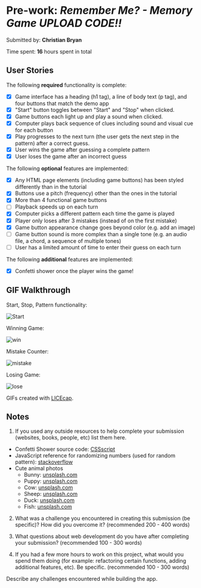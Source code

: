 # Pre-work: *Remember Me? - Memory Game UPLOAD CODE!!*

Submitted by: **Christian Bryan**

Time spent: **16** hours spent in total

## User Stories

The following **required** functionality is complete:

* [x] Game interface has a heading (h1 tag), a line of body text (p tag), and four buttons that match the demo app
* [x] "Start" button toggles between "Start" and "Stop" when clicked.
* [x] Game buttons each light up and play a sound when clicked.
* [x] Computer plays back sequence of clues including sound and visual cue for each button
* [x] Play progresses to the next turn (the user gets the next step in the pattern) after a correct guess.
* [x] User wins the game after guessing a complete pattern
* [x] User loses the game after an incorrect guess

The following **optional** features are implemented:

* [x] Any HTML page elements (including game buttons) has been styled differently than in the tutorial
* [x] Buttons use a pitch (frequency) other than the ones in the tutorial
* [x] More than 4 functional game buttons
* [ ] Playback speeds up on each turn
* [x] Computer picks a different pattern each time the game is played
* [x] Player only loses after 3 mistakes (instead of on the first mistake)
* [x] Game button appearance change goes beyond color (e.g. add an image)
* [ ] Game button sound is more complex than a single tone (e.g. an audio file, a chord, a sequence of multiple tones)
* [ ] User has a limited amount of time to enter their guess on each turn

The following **additional** features are implemented:
* [x] Confetti shower once the player wins the game!

## GIF Walkthrough

Start, Stop, Pattern functionality:

![Start](https://user-images.githubusercontent.com/77913247/163657830-ef433236-a059-412d-992b-2e5e41a986f9.gif)


Winning Game:

![win](https://user-images.githubusercontent.com/77913247/163658032-3d9ca5e3-681e-4772-af4a-f9885d0c8397.gif)

Mistake Counter: 

![mistake](https://user-images.githubusercontent.com/77913247/163658177-fca8ee17-89df-4a4f-9dcb-c14b0a764449.gif)

Losing Game:

![lose](https://user-images.githubusercontent.com/77913247/163658271-17cbd8d1-a2f8-45b9-86b3-b0e716984d67.gif)


GIFs created with [LICEcap](https://www.cockos.com/licecap/).

## Notes

1. If you used any outside resources to help complete your submission (websites, books, people, etc) list them here.
* Confetti Shower source code: [CSSscript](https://www.cssscript.com/confetti-falling-animation/)
* JavaScript reference for randomizing numbers (used for random pattern): [stackoverflow](https://stackoverflow.com/questions/4959975/generate-random-number-between-two-numbers-in-javascript)
* Cute animal photos 
  - Bunny: [unsplash.com](https://unsplash.com/photos/S0aPskfdJGY)
  - Puppy: [unsplash.com](https://unsplash.com/photos/z_U6bPp_Rjg)
  - Cow: [unsplash.com](https://unsplash.com/photos/VW-Cu5FJjSM)
  - Sheep: [unsplash.com](https://unsplash.com/photos/1j9Yrl0nW10)
  - Duck: [unsplash.com](https://unsplash.com/photos/J0UeiNjSkxc)
  - Fish: [unsplash.com](https://unsplash.com/photos/VyFdgN2UYeU)

2. What was a challenge you encountered in creating this submission (be specific)? How did you overcome it? (recommended 200 - 400 words)

3. What questions about web development do you have after completing your submission? (recommended 100 - 300 words)

4. If you had a few more hours to work on this project, what would you spend them doing (for example: refactoring certain functions, adding additional features, etc). Be specific. (recommended 100 - 300 words)

Describe any challenges encountered while building the app.
